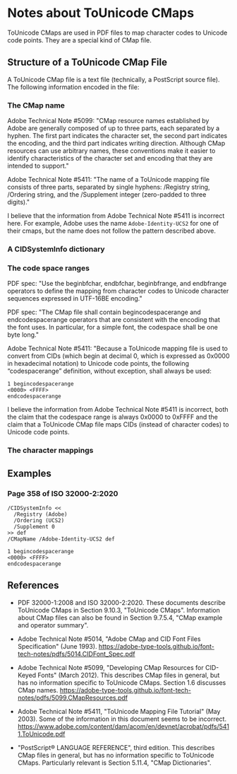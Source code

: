 # Notes about ToUnicode CMaps

ToUnicode CMaps are used in PDF files to map character codes to Unicode
code points.  They are a special kind of CMap file.

## Structure of a ToUnicode CMap File

A ToUnicode CMap file is a text file (technically, a PostScript source file).
The following information encoded in the file:

### The CMap name

Adobe Technical Note #5099: "CMap resource names established by Adobe are
generally composed of up to three parts, each separated by a hyphen. The first
part indicates the character set, the second part indicates the encoding, and
the third part indicates writing direction. Although CMap resources can use
arbitrary names, these conventions make it easier to identify characteristics
of the character set and encoding that they are intended to support."

Adobe Technical Note #5411: "The name of a ToUnicode mapping file consists of
three parts, separated by single hyphens: /Registry string, /Ordering string,
and the /Supplement integer (zero-padded to three digits)."

I believe that the information from Adobe Technical Note #5411 is incorrect
here.  For example, Adobe uses the name `Adobe-Identity-UCS2` for one of
their cmaps, but the name does not follow the pattern described above.

### A CIDSystemInfo dictionary

### The code space ranges

PDF spec: "Use the beginbfchar, endbfchar, beginbfrange, and endbfrange
operators to define the mapping from character codes to Unicode character
sequences expressed in UTF-16BE encoding."

PDF spec: "The CMap file shall contain begincodespacerange and endcodespacerange
operators that are consistent with the encoding that the font uses. In
particular, for a simple font, the codespace shall be one byte long."

Adobe Technical Note #5411: "Because a ToUnicode mapping file is used to
convert from CIDs (which begin at decimal 0, which is expressed as 0x0000 in
hexadecimal notation) to Unicode code points, the following “codespacerange”
definition, without exception, shall always be used:

```
1 begincodespacerange
<0000> <FFFF>
endcodespacerange
```

I believe the information from Adobe Technical Note #5411 is incorrect,
both the claim that the codespace range is always 0x0000 to 0xFFFF and
the claim that a ToUnicode CMap file maps CIDs (instead of character codes) to Unicode code points.

### The character mappings

## Examples

### Page 358 of ISO 32000-2:2020

```
/CIDSystemInfo <<
  /Registry (Adobe)
  /Ordering (UCS2)
  /Supplement 0
>> def
/CMapName /Adobe-Identity-UCS2 def

1 begincodespacerange
<0000> <FFFF>
endcodespacerange
```

## References

- PDF 32000-1:2008 and ISO 32000-2:2020.
  These documents describe ToUnicode CMaps in Section 9.10.3, "ToUnicode CMaps".
  Information about CMap files can also be found in Section 9.7.5.4, "CMap example and operator summary".

- Adobe Technical Note #5014, "Adobe CMap and CID Font Files Specification" (June 1993).
  https://adobe-type-tools.github.io/font-tech-notes/pdfs/5014.CIDFont_Spec.pdf

- Adobe Technical Note #5099, "Developing CMap Resources for CID-Keyed Fonts" (March 2012).
  This describes CMap files in general, but has no information specific to ToUnicode CMaps.
  Section 1.6 discusses CMap names.
  https://adobe-type-tools.github.io/font-tech-notes/pdfs/5099.CMapResources.pdf

- Adobe Technical Note #5411, "ToUnicode Mapping File Tutorial" (May 2003).
  Some of the information in this document seems to be incorrect.
  https://www.adobe.com/content/dam/acom/en/devnet/acrobat/pdfs/5411.ToUnicode.pdf

- "PostScript® LANGUAGE REFERENCE", third edition.
  This describes CMap files in general, but has no information specific to ToUnicode CMaps.
  Particularly relevant is Section 5.11.4, "CMap Dictionaries".
